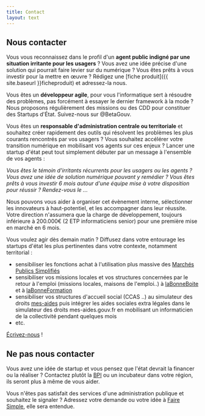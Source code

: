 ```yaml
---
title: Contact
layout: text
---
```

## Nous contacter

Vous vous reconnaissez dans le profil d'un **agent public indigné par une situation irritante pour les usagers** ? Vous avez une idée précise d'une solution qui pourrait faire levier sur du numérique ? Vous êtes prêts à vous investir pour la mettre en œuvre ? Rédigez une [fiche produit]({{ site.baseurl }}ficheproduit) et adressez-la nous.

Vous êtes un **développeur agile**, pour vous l'informatique sert à résoudre des problèmes, pas forcément à essayer le dernier framework à la mode ? Nous proposons régulièrement des missions ou des CDD pour constituer des Startups d'État. Suivez-nous sur @BetaGouv.

Vous êtes un **responsable d'administration centrale ou territoriale** et souhaitez créer rapidement des outils qui résolvent les problèmes les plus courants rencontrés par vos usagers ? Vous souhaitez accélérer votre transition numérique en mobilisant vos agents sur ces enjeux ? Lancer une startup d'état peut tout simplement débuter par un message à l'ensemble de vos agents :

*Vous êtes le témoin d'irritants récurrents pour les usagers ou les agents ? Vous avez une idée de solution numérique pouvant y remédier ? Vous êtes prêts à vous investir 6 mois autour d'une équipe mise à votre disposition pour réussir ? Rendez-vous le ...*

Nous pouvons vous aider à organiser cet évènement interne, sélectionner les innovateurs à haut-potentiel, et les accompagner dans leur réussite. Votre direction n'assumera que la charge de développement, toujours inférieure à 200.000€ (2 ETP informaticiens senior) pour une première mise en marché en 6 mois.

Vous voulez agir dès demain matin ? Diffusez dans votre entourage les startups d'état les plus pertinentes dans votre contexte, notamment territorial :
- sensibiliser les fonctions achat à l'utilisation plus massive des [Marchés Publics Simplifiés](http://mps.apientreprise.fr/)
- sensibiliser vos missions locales et vos structures concernées par le retour à l'emploi (missions locales, maisons de l'emploi..) à [laBonneBoite](http://labonneboite.pole-emploi.fr/) et à [laBonneFormation](http://labonneformation.pole-emploi.fr/)
- sensibiliser vos structures d'accueil social (CCAS ..) au simulateur des droits [mes-aides](https://mes-aides.gouv.fr/) puis intégrer les aides sociales extra légales dans le simulateur des droits mes-aides.gouv.fr en mobilisant un informaticien de la collectivité pendant quelques mois
- etc.


[Écrivez-nous](mailto:recrutement@beta.gouv.fr) !

## Ne pas nous contacter

Vous avez une idée de startup et vous pensez que l'état devrait la financer ou la réaliser ? Contactez plutôt la [BPI](https://www.bpifrance.fr/) ou un incubateur dans votre région, ils seront plus à même de vous aider.

Vous n'êtes pas satisfait des services d'une administration publique et souhaitez le signaler ? Adressez votre demande ou votre idée à [Faire Simple](https://www.faire-simple.gouv.fr/), elle sera entendue.
